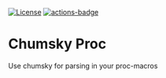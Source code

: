 
[![License](https://img.shields.io/crates/l/chumsky-proc.svg)](https://github.com/craftspider/chumsky-proc)
[![actions-badge](https://github.com/craftspider/chumsky-proc/workflows/Rust/badge.svg?branch=master)](https://github.com/craftspider/chumsky-proc/actions)

# Chumsky Proc

Use chumsky for parsing in your proc-macros
